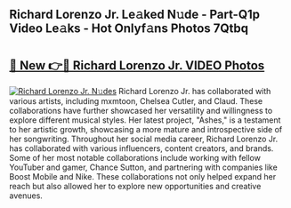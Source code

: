 ## Richard Lorenzo Jr. Le𝚊ked N𝚞de - Part-Q1p Video Le𝚊ks - Hot Onlyf𝚊ns Photos 7Qtbq

# <h2><a href="http://ab529.deff.icu/?id=Richard+Lorenzo+Jr.">🔗 New 👉🔴 Richard Lorenzo Jr. VIDEO Photos</a></h2>

[![Richard Lorenzo Jr. N𝚞des](https://i.imgur.com/rIISA9y.gif)](http://ab529.deff.icu/?id=Richard+Lorenzo+Jr.)
Richard Lorenzo Jr. has collaborated with various artists, including mxmtoon, Chelsea Cutler, and Claud. These collaborations have further showcased her versatility and willingness to explore different musical styles. Her latest project, "Ashes," is a testament to her artistic growth, showcasing a more mature and introspective side of her songwriting. Throughout her social media career, Richard Lorenzo Jr. has collaborated with various influencers, content creators, and brands. Some of her most notable collaborations include working with fellow YouTuber and gamer, Chance Sutton, and partnering with companies like Boost Mobile and Nike. These collaborations not only helped expand her reach but also allowed her to explore new opportunities and creative avenues.
